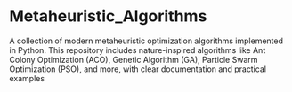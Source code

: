 # Metaheuristic_Algorithms
A collection of modern metaheuristic optimization algorithms implemented in Python. This repository includes nature-inspired algorithms like Ant Colony Optimization (ACO), Genetic Algorithm (GA), Particle Swarm Optimization (PSO), and more, with clear documentation and practical examples
